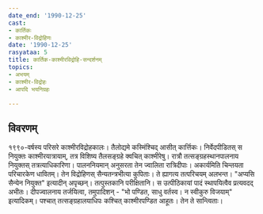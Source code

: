 ```yaml
---
date_end: '1990-12-25'
cast:
- कार्तिकः
- काश्मीर-विद्रोहिणः
date: '1990-12-25'
rasyataa: 5
title: कार्तिक-काश्मीरविद्रोहि-सन्दर्शनम्
topics:
- अभयम्
- काश्मीर-विद्रोहः
- आपदि भयनिग्रहः

---
```


## विवरणम्
१९९०-वर्षस्य परिसरे काश्मीरविद्रोहकालः। तैलोद्यमे कस्मिंश्चिद् आसीत् कार्त्तिकः। निर्वेदपीडितस् स नियुक्तः काश्मीरयात्रायाम्, तत्र विशिष्य तैलसङ्ग्रहे क्वचित् काश्मीरेषु। रात्रौ तत्सङ्ग्रहस्थानपालनाय नियुक्तस् तत्रत्याधिकारिणा। पालननियमान् अनुसरता तेन ज्वालिता रात्रिदीपाः। अकार्यमिति चिन्तयता परिचारकेण धावितम्। तेन विद्रोहिणस् सैन्यतन्त्रभीत्या कुपिताः। ते ह्यागत्य तत्परिचयम् अलभन्त। "अप्यसि सैन्येन नियुक्त" इत्यादीन् अपृच्छन्। तत्पुस्तकानि परीक्षितानि। स उत्पीठिकायां पादं स्थापयित्वैव प्रत्यवदद् अभीतः। दीपज्वालनाय तर्जयित्वा, तमुपादिशन् - "भो पण्डित, साधु वर्तस्व। न स्वीकुरु विजयाम्" इत्यादिकम्। पश्चात् तत्सङ्ग्रहालयाधिपः‌ कश्चित् काश्मीरपण्डित आहूतः। तेन ते सान्त्विताः।

